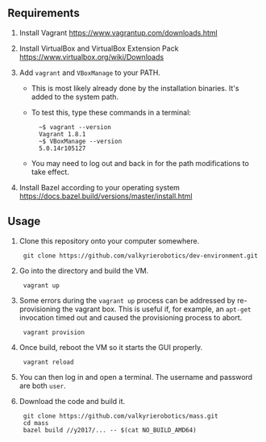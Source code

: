 Requirements
--------------------------------------------------------------------------------
1. Install Vagrant <https://www.vagrantup.com/downloads.html>

1. Install VirtualBox and VirtualBox Extension Pack <https://www.virtualbox.org/wiki/Downloads>

1. Add `vagrant` and `VBoxManage` to your PATH.
    - This is most likely already done by the installation binaries.
      It's added to the system path.
    - To test this, type these commands in a terminal:

            ~$ vagrant --version
            Vagrant 1.8.1
            ~$ VBoxManage --version
            5.0.14r105127

    - You may need to log out and back in for the path modifications to take
      effect.
      
1. Install Bazel according to your operating system <https://docs.bazel.build/versions/master/install.html>

Usage
--------------------------------------------------------------------------------
1. Clone this repository onto your computer somewhere.

        git clone https://github.com/valkyrierobotics/dev-environment.git

1. Go into the directory and build the VM.

        vagrant up

1. Some errors during the `vagrant up` process can be addressed by
   re-provisioning the vagrant box. This is useful if, for example, an
   `apt-get` invocation timed out and caused the provisioning process to abort.

        vagrant provision

1. Once build, reboot the VM so it starts the GUI properly.

        vagrant reload

1. You can then log in and open a terminal. The username and password are both
   `user`.

1. Download the code and build it.

        git clone https://github.com/valkyrierobotics/mass.git
        cd mass
        bazel build //y2017/... -- $(cat NO_BUILD_AMD64)
